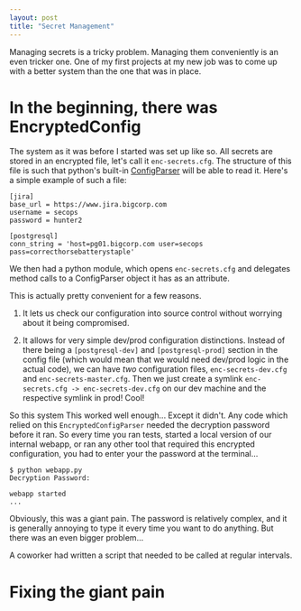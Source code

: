```yaml
---
layout: post
title: "Secret Management"
---
```


Managing secrets is a tricky problem. Managing them conveniently is an even tricker one. One of my first projects at my new job was to come up with a better system than the one that was in place.

In the beginning, there was EncryptedConfig
===========================================

The system as it was before I started was set up like so. All secrets are stored in an encrypted file, let's call it ```enc-secrets.cfg```. The structure of this file is such that python's built-in [ConfigParser](https://docs.python.org/2/library/configparser.html) will be able to read it. Here's a simple example of such a file:

    [jira]
    base_url = https://www.jira.bigcorp.com
    username = secops
    password = hunter2

    [postgresql]
    conn_string = 'host=pg01.bigcorp.com user=secops pass=correcthorsebatterystaple'

We then had a python module, which opens `enc-secrets.cfg` and delegates method calls to a ConfigParser object it has as an attribute.

This is actually pretty convenient for a few reasons.

1. It lets us check our configuration into source control without worrying about it being compromised. 

2. It allows for very simple dev/prod configuration distinctions. Instead of there being a `[postgresql-dev]` and `[postgresql-prod]` section in the config file (which would mean that we would need dev/prod logic in the actual code), we can have *two* configuration files, `enc-secrets-dev.cfg` and `enc-secrets-master.cfg`. Then we just create a symlink `enc-secrets.cfg -> enc-secrets-dev.cfg` on our dev machine and the respective symlink in prod! Cool!

So this system This worked well enough... Except it didn't. Any code which relied on this `EncryptedConfigParser` needed the decryption password before it ran. So every time you ran tests, started a local version of our internal webapp, or ran any other tool that required this encrypted configuration, you had to enter your the password at the terminal...

    $ python webapp.py
    Decryption Password: 

    webapp started
    ...

Obviously, this was a giant pain. The password is relatively complex, and it is generally annoying to type it every time you want to do anything. But there was an even bigger problem...

A coworker had written a script that needed to be called at regular intervals. 

Fixing the giant pain
=====================


